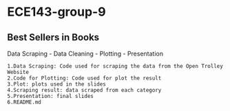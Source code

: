 # ECE143-group-9
## Best Sellers in Books

Data Scraping - Data Cleaning - Plotting - Presentation

	1.Data Scraping: Code used for scraping the data from the Open Trolley Website
	2.Code for Plotting: Code used for plot the result
	3.Plot: plots used in the slides
	4.Scraping result: data scraped from each category
	5.Presentation: final slides
	6.README.md
